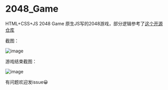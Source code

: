 # 2048_Game
HTML+CSS+JS 2048 Game
原生JS写的2048游戏，部分逻辑参考了[这个开源仓库](https://github.com/nnngu/js_game_2048)

截图：

![image](https://user-images.githubusercontent.com/16507329/129556603-42ced8f4-c462-4b1e-b490-5849c7ad56c7.png)

游戏结束截图：

![image](https://user-images.githubusercontent.com/16507329/129556654-b1b74e75-e7a7-44ba-8935-5f86933701e1.png)

有问题欢迎发issue😀
